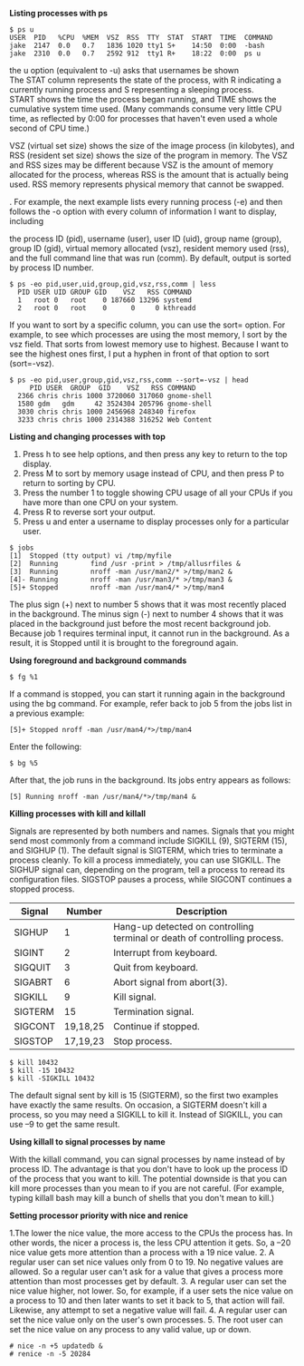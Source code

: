 **Listing processes with ps**
```
$ ps u
USER  PID   %CPU  %MEM  VSZ  RSS  TTY  STAT  START  TIME  COMMAND
jake  2147  0.0   0.7   1836 1020 tty1 S+    14:50  0:00  -bash
jake  2310  0.0   0.7   2592 912  tty1 R+    18:22  0:00  ps u
```
the u option (equivalent to -u) asks that usernames be shown\
The STAT column represents the state of the process, with R indicating a currently running process and S representing a sleeping process.\
START shows the time the process began running, and TIME shows the cumulative system time used. (Many commands consume very little CPU time,
as reflected by 0:00 for processes that haven't even used a whole second of CPU time.)

VSZ (virtual set size) shows the size of the image process (in kilobytes), and RSS (resident set size) shows the size of the program in memory. 
The VSZ and RSS sizes may be different because VSZ is the amount of memory allocated for the process, 
whereas RSS is the amount that is actually being used. RSS memory represents physical memory that cannot be swapped.

. For example, the next example lists every running process (-e) and then follows the -o option with every column of information I want to display, including

the process ID (pid), username (user), user ID (uid), group name (group), group ID (gid), virtual memory allocated (vsz), resident memory used (rss), and the full command line that was run (comm). By default, output is sorted by process ID number.
```
$ ps -eo pid,user,uid,group,gid,vsz,rss,comm | less
  PID USER UID GROUP GID    VSZ   RSS COMMAND
  1   root 0   root    0 187660 13296 systemd
  2   root 0   root    0      0     0 kthreadd
```

If you want to sort by a specific column, you can use the sort= option. For example, to see which processes are using the most memory, I sort by the vsz field. That sorts from lowest memory use to highest. Because I want to see the highest ones first, I put a hyphen in front of that option to sort (sort=-vsz).
```
$ ps -eo pid,user,group,gid,vsz,rss,comm --sort=-vsz | head
     PID USER  GROUP  GID    VSZ   RSS COMMAND
  2366 chris chris 1000 3720060 317060 gnome-shell
  1580 gdm   gdm     42 3524304 205796 gnome-shell
  3030 chris chris 1000 2456968 248340 firefox
  3233 chris chris 1000 2314388 316252 Web Content
```

**Listing and changing processes with top**
1. Press h to see help options, and then press any key to return to the top display.
2. Press M to sort by memory usage instead of CPU, and then press P to return to sorting by CPU.
3. Press the number 1 to toggle showing CPU usage of all your CPUs if you have more than one CPU on your system.
4. Press R to reverse sort your output.
5. Press u and enter a username to display processes only for a particular user.

```
$ jobs
[1]  Stopped (tty output) vi /tmp/myfile
[2]  Running        find /usr -print > /tmp/allusrfiles &
[3]  Running        nroff -man /usr/man2/* >/tmp/man2 &
[4]- Running        nroff -man /usr/man3/* >/tmp/man3 &
[5]+ Stopped        nroff -man /usr/man4/* >/tmp/man4
```
The plus sign (+) next to number 5 shows that it was most recently placed in the background. The minus sign (-) next to number 4 shows that it was placed in the background just before the most recent background job. Because job 1 requires terminal input, it cannot run in the background. As a result, it is Stopped until it is brought to the foreground again.


**Using foreground and background commands**
```
$ fg %1
```

If a command is stopped, you can start it running again in the background using the bg command. For example, refer back to job 5 from the jobs list in a previous example:
```
[5]+ Stopped nroff -man /usr/man4/*>/tmp/man4
```
Enter the following:
```
$ bg %5
```
After that, the job runs in the background. Its jobs entry appears as follows:
```
[5] Running nroff -man /usr/man4/*>/tmp/man4 &
```

**Killing processes with kill and killall**

Signals are represented by both numbers and names. Signals that you might send most commonly from a command include SIGKILL (9), SIGTERM (15), and SIGHUP (1). The default signal is SIGTERM, which tries to terminate a process cleanly. To kill a process immediately, you can use SIGKILL. The SIGHUP signal can, depending on the program, tell a process to reread its configuration files. SIGSTOP pauses a process, while SIGCONT continues a stopped process.


| Signal   | Number  | Description|
| -------- | ------- | ------- |
|SIGHUP	   |1	       | Hang-up detected on controlling terminal or death of controlling process.|
|SIGINT	   |2        | Interrupt from keyboard.
|SIGQUIT	 |3	       | Quit from keyboard.
|SIGABRT	 |6	       |Abort signal from abort(3).
|SIGKILL	 |9	       |Kill signal.
|SIGTERM	 |15	     |Termination signal.
|SIGCONT	 |19,18,25 |Continue if stopped.
|SIGSTOP	 |17,19,23 |Stop process.
```
$ kill 10432
$ kill -15 10432
$ kill -SIGKILL 10432
```
The default signal sent by kill is 15 (SIGTERM), so the first two examples have exactly the same results. On occasion, a SIGTERM doesn't kill a process, so you may need a SIGKILL to kill it. Instead of SIGKILL, you can use –9 to get the same result.

**Using killall to signal processes by name**

With the killall command, you can signal processes by name instead of by process ID. The advantage is that you don't have to look up the process ID of the process that you want to kill. The potential downside is that you can kill more processes than you mean to if you are not careful. (For example, typing killall bash may kill a bunch of shells that you don't mean to kill.)


**Setting processor priority with nice and renice**

1.The lower the nice value, the more access to the CPUs the process has. In other words, the nicer a process is, the less CPU attention it gets. So, a –20 nice value gets more attention than a process with a 19 nice value.
2. A regular user can set nice values only from 0 to 19. No negative values are allowed. So a regular user can't ask for a value that gives a process more attention than most processes get by default.
3. A regular user can set the nice value higher, not lower. So, for example, if a user sets the nice value on a process to 10 and then later wants to set it back to 5, that action will fail. Likewise, any attempt to set a negative value will fail.
4. A regular user can set the nice value only on the user's own processes.
5. The root user can set the nice value on any process to any valid value, up or down.
```
# nice -n +5 updatedb &
# renice -n -5 20284
```

